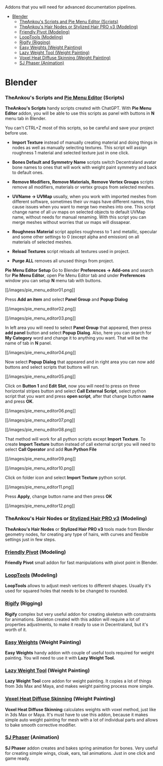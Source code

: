 Addons that you will need for advanced documentation pipelines.
- [Blender](https://github.com/the-ankou/advanced-documentation/wiki/Addons#blender)
	- [TheAnkou's Scripts and Pie Menu Editor (Scripts)](https://github.com/the-ankou/advanced-documentation/wiki/Addons#theankous-scripts-and-pie-menu-editor-scripts)
	 - [TheAnkou's Hair Nodes or Stylized Hair PRO v3 (Modeling)](https://github.com/the-ankou/advanced-documentation/wiki/Addons#theankous-hair-nodes-or-stylized-hair-pro-v3-modeling)
	 - [Friendly Pivot (Modeling)](https://github.com/the-ankou/advanced-documentation/wiki/Addons#friendly-pivot-modeling)
	 - [LoopTools (Modeling)](https://github.com/the-ankou/advanced-documentation/wiki/Addons#looptools-modeling)
	 - [Rigify (Rigging)](https://github.com/the-ankou/advanced-documentation/wiki/Addons#rigify-rigging)
	 - [Easy Weights (Weight Painting)](https://github.com/the-ankou/advanced-documentation/wiki/Addons#easy-weights-weight-painting)
	 - [Lazy Weight Tool (Weight Painting)](https://github.com/the-ankou/advanced-documentation/wiki/Addons#lazy-weight-tool-weight-painting)
	 - [Voxel Heat Diffuse Skinning (Weight Painting)](https://github.com/the-ankou/advanced-documentation/wiki/Addons#voxel-heat-diffuse-skinning-weight-painting)
	 - [SJ Phaser (Animation)](https://github.com/the-ankou/advanced-documentation/wiki/Addons#sj-phaser-animation)
# Blender
### TheAnkou's Scripts and [Pie Menu Editor](https://blendermarket.com/products/pie-menu-editor) (Scripts)
**TheAnkou's Scripts** handy scripts created with ChatGPT. With **Pie Menu Editor** addon, you will be able to use this scripts as panel with buttons in **N** menu tab   in Blender.

You can't CTRL+Z most of this scripts, so be careful and save your project before use.
- **Import Texture** instead of manually creating material and doing things in nodes as well as manually selecting textures. This script will assign roughness 1 material and selected texture just in one click. 

- **Bones Default and Symmetry Name** scripts switch Decentraland avatar bone names to ones that will work with weight paint symmetry and back to default ones.

- **Remove Modifiers, Remove Materials, Remove Vertex Groups** scripts remove all modifiers, materials or vertex groups from selected meshes. 
- **UVName -> UVMap** usually, when you work with imported meshes from different software, sometimes their uv maps have different names, this cause issues when you want to merge two meshes into one. This script change name of all uv maps on selected objects to default UVMap name, without needs for manual renaming. With this script you can merge meshes without worries that uv maps will dissapear. 

- **Roughness Material** script applies roughness to 1 and metallic, specular and some other settings to 0 (except alpha and emission) on all materials of selected meshes. 

- **Reload Textures** script reloads all textures used in project.
- **Purge ALL** removes all unused things from project. 

**Pie Menu Editor Setup** 
Go to Blender **Preferences -> Add-ons** and search for **Pie Menu Editor**, open Pie Menu Editor tab and under **Preferences** window you can setup **N** menu tab with buttons.

[[/images/pie_menu_editor01.png]]

Press **Add an item** and select **Panel Group** and **Popup Dialog**

[[/images/pie_menu_editor02.png]]

[[/images/pie_menu_editor03.png]]

In left area you will need to select **Panel Group** that appeared, then press **add panel** button and select **Popup Dialog**. Also, here you can search for **My Category** word and change it to anything you want. That will be the name of tab in **N** panel.

[[/images/pie_menu_editor04.png]]

 Now select **Popup Dialog** that appeared and in right area you can now add buttons and select scripts that buttons will run.

[[/images/pie_menu_editor05.png]]

Click on **Button 1** and **Edit Slot**, now you will need to press on three horizontal stripes button and select **Call External Script**, select python script that you want and press **open script**, after that change button **name** and press **OK**.

[[/images/pie_menu_editor06.png]]

[[/images/pie_menu_editor07.png]]

[[/images/pie_menu_editor08.png]]

That method will work for all python scripts except **Import Texture**.
To create **Import Texture** button instead of call external script you will need to select **Call Operator** and add **Run Python File**

[[/images/pie_menu_editor09.png]]

[[/images/pie_menu_editor10.png]]

Click on folder icon and select **Import Texture** python script. 

[[/images/pie_menu_editor11.png]]

Press **Apply**, change button name and then press **OK**

[[/images/pie_menu_editor12.png]]

### TheAnkou's Hair Nodes or [Stylized Hair PRO v3](https://deanzarkov.gumroad.com/l/stylized_hair_pro) (Modeling)
**TheAnkou's Hair Nodes** or **Stylized Hair PRO v3** tools made from Blender geometry nodes, for creating any type of hairs, with curves and flexible settings just in few steps. 


### [Friendly Pivot](https://blendermarket.com/products/friendly-pivot) (Modeling)
**Friendly Pivot** small addon for fast manipulations with pivot point in Blender.
### [LoopTools](https://docs.blender.org/manual/en/latest/addons/mesh/looptools.html) (Modeling)
**LoopTools** allows to adjust mesh vertices to different shapes. Usually it's used for squared holes that needs to be changed to rounded.
### [Rigify](https://docs.blender.org/manual/en/2.81/addons/rigging/rigify.html#activation) (Rigging) 
**Rigify** complex but very useful addon for creating skeleton with constraints for animations. Skeleton created with this addon will require a lot of properties adjustments, to make it ready to use in Decentraland, but it's worth of it.
### [Easy Weights](https://studio.blender.org/pipeline/addons/easy_weights) (Weight Painting)
**Easy Weights** handy addon with couple of useful tools required for weight painting. You will need to use it with **Lazy Weight Tool.**
### [Lazy Weight Tool](https://blendermarket.com/products/lazy-weight-tool) (Weight Painting)
**Lazy Weight Tool** core addon for weight painting. It copies a lot of things from 3ds Max and Maya, and makes weight painting process more simple.
### [Voxel Heat Diffuse Skinning](https://blendermarket.com/products/voxel-heat-diffuse-skinning) (Weight Painting)
**Voxel Heat Diffuse Skinning** calculates weights with voxel method, just like in 3ds Max or Maya. It's must have to use this addon, because it makes simple auto weight painting for mesh with a lot of individual parts and allows to bake smooth corrective modifier.
### [SJ Phaser](https://captainhansode.gumroad.com/l/EVhEq) (Animation)
**SJ Phaser**  addon creates and bakes spring animation for bones. Very useful for creating simple wings, cloak, ears, tail animations. Just in one click and game ready.
